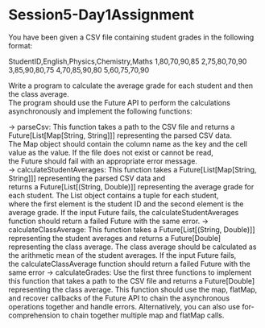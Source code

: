 # Session5-Day1Assignment
 You have been given a CSV file containing student grades in the following format:

StudentID,English,Physics,Chemistry,Maths
1,80,70,90,85
2,75,80,70,90
3,85,90,80,75
4,70,85,90,80
5,60,75,70,90

Write a program to calculate the average grade for each student and then the class average.   
The program should use the Future API to perform the calculations asynchronously and implement the following functions:  
  
   -> parseCsv: This function takes a path to the CSV file and returns a Future[List[Map[String, String]]] representing the parsed CSV data.  
   The Map object should contain the column name as the key and the cell value as the value. If the file does not exist or cannot be read,  
   the Future should fail with an appropriate error message.  
   -> calculateStudentAverages: This function takes a Future[List[Map[String, String]]] representing the parsed CSV data and  
   returns a Future[List[(String, Double)]] representing the average grade for each student. The List object contains a tuple for each student,  
   where the first element is the student ID and the second element is the average grade. If the input Future fails, the calculateStudentAverages  
   function should return a failed Future with the same error.
   -> calculateClassAverage: This function takes a Future[List[(String, Double)]] representing the student averages and returns a Future[Double]   
   representing the class average. The class average should be calculated as the arithmetic mean of the student averages. If the input Future fails,  
   the calculateClassAverage function should return a failed Future with the same error
   -> calculateGrades: Use the first three functions to implement this function that takes a path to the CSV file and returns a Future[Double]   
   representing the class average. This function should use the map, flatMap, and recover callbacks of the Future API to chain the asynchronous  
   operations together and handle errors. Alternatively, you can also use for-comprehension to chain together multiple map and flatMap calls.  
